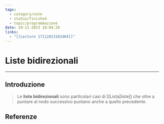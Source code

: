 ```yaml
---
tags:
  - category/note
  - status/finished
  - topic/programmazione
date: 18-11-2023 18:04:28
links:
  - "[[Lecture 17112023102404]]"
---
```

# Liste bidirezionali
---
## Introduzione
> Le **liste bidirezionali** sono particolari casi di [[Lista|liste]] che oltre a puntare al nodo successivo puntano anche a quello precedente.

## Referenze